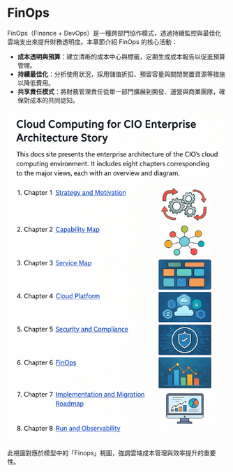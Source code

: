 # FinOps

FinOps（Finance + DevOps）是一種跨部門協作模式，透過持續監控與最佳化雲端支出來提升財務透明度。本章節介紹 FinOps 的核心活動：

- **成本透明與預算**：建立清晰的成本中心與標籤，定期生成成本報告以促進預算管理。
- **持續最佳化**：分析使用狀況，採用儲值折扣、預留容量與關閉閒置資源等措施以降低費用。
- **共享責任模式**：將財務管理責任從單一部門擴展到開發、運營與商業團隊，確保對成本的共同認知。

![FinOps 示意圖](img/06_finops.png)

此視圖對應於模型中的「Finops」視圖，強調雲端成本管理與效率提升的重要性。
